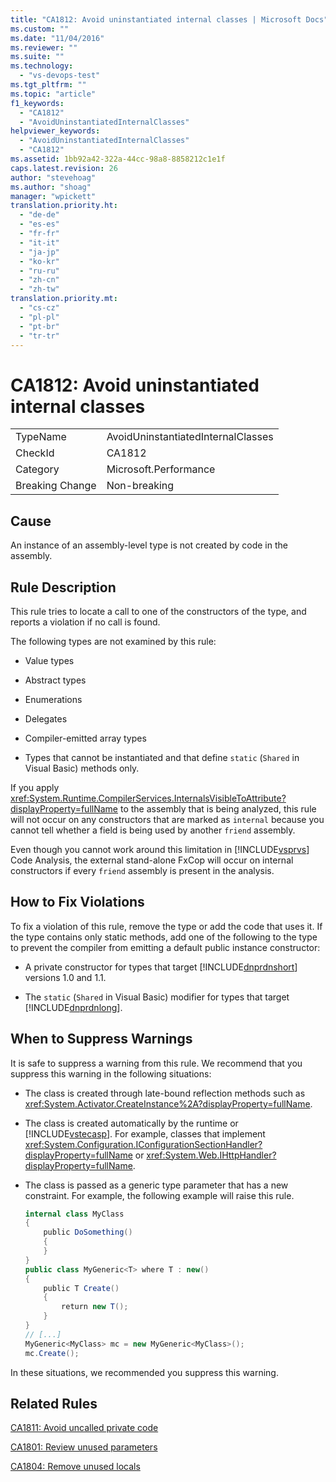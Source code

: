 ```yaml
---
title: "CA1812: Avoid uninstantiated internal classes | Microsoft Docs"
ms.custom: ""
ms.date: "11/04/2016"
ms.reviewer: ""
ms.suite: ""
ms.technology: 
  - "vs-devops-test"
ms.tgt_pltfrm: ""
ms.topic: "article"
f1_keywords: 
  - "CA1812"
  - "AvoidUninstantiatedInternalClasses"
helpviewer_keywords: 
  - "AvoidUninstantiatedInternalClasses"
  - "CA1812"
ms.assetid: 1bb92a42-322a-44cc-98a8-8858212c1e1f
caps.latest.revision: 26
author: "stevehoag"
ms.author: "shoag"
manager: "wpickett"
translation.priority.ht: 
  - "de-de"
  - "es-es"
  - "fr-fr"
  - "it-it"
  - "ja-jp"
  - "ko-kr"
  - "ru-ru"
  - "zh-cn"
  - "zh-tw"
translation.priority.mt: 
  - "cs-cz"
  - "pl-pl"
  - "pt-br"
  - "tr-tr"
---
```

# CA1812: Avoid uninstantiated internal classes
|||  
|-|-|  
|TypeName|AvoidUninstantiatedInternalClasses|  
|CheckId|CA1812|  
|Category|Microsoft.Performance|  
|Breaking Change|Non-breaking|  
  
## Cause  
 An instance of an assembly-level type is not created by code in the assembly.  
  
## Rule Description  
 This rule tries to locate a call to one of the constructors of the type, and reports a violation if no call is found.  
  
 The following types are not examined by this rule:  
  
-   Value types  
  
-   Abstract types  
  
-   Enumerations  
  
-   Delegates  
  
-   Compiler-emitted array types  
  
-   Types that cannot be instantiated and that define `static` (`Shared` in Visual Basic) methods only.  
  
 If you apply <xref:System.Runtime.CompilerServices.InternalsVisibleToAttribute?displayProperty=fullName> to the assembly that is being analyzed, this rule will not occur on any constructors that are marked as `internal` because you cannot tell whether a field is being used by another `friend` assembly.  
  
 Even though you cannot work around this limitation in [!INCLUDE[vsprvs](../code-quality/includes/vsprvs_md.md)] Code Analysis, the external stand-alone FxCop will occur on internal constructors if every `friend` assembly is present in the analysis.  
  
## How to Fix Violations  
 To fix a violation of this rule, remove the type or add the code that uses it. If the type contains only static methods, add one of the following to the type to prevent the compiler from emitting a default public instance constructor:  
  
-   A private constructor for types that target [!INCLUDE[dnprdnshort](../code-quality/includes/dnprdnshort_md.md)] versions 1.0 and 1.1.  
  
-   The `static` (`Shared` in Visual Basic) modifier for types that target [!INCLUDE[dnprdnlong](../code-quality/includes/dnprdnlong_md.md)].  
  
## When to Suppress Warnings  
 It is safe to suppress a warning from this rule. We recommend that you suppress this warning in the following situations:  
  
-   The class is created through late-bound reflection methods such as <xref:System.Activator.CreateInstance%2A?displayProperty=fullName>.  
  
-   The class is created automatically by the runtime or [!INCLUDE[vstecasp](../code-quality/includes/vstecasp_md.md)]. For example, classes that implement <xref:System.Configuration.IConfigurationSectionHandler?displayProperty=fullName> or <xref:System.Web.IHttpHandler?displayProperty=fullName>.  
  
-   The class is passed as a generic type parameter that has a new constraint. For example, the following example will raise this rule.  
  
    ```cs  
    internal class MyClass  
    {     
        public DoSomething()     
        {  
        }  
    }   
    public class MyGeneric<T> where T : new()  
    {  
        public T Create()  
        {  
            return new T();     
        }  
    }  
    // [...]   
    MyGeneric<MyClass> mc = new MyGeneric<MyClass>();  
    mc.Create();  
    ```  
  
 In these situations, we recommended you suppress this warning.  
  
## Related Rules  
 [CA1811: Avoid uncalled private code](../code-quality/ca1811-avoid-uncalled-private-code.md)  
  
 [CA1801: Review unused parameters](../code-quality/ca1801-review-unused-parameters.md)  
  
 [CA1804: Remove unused locals](../code-quality/ca1804-remove-unused-locals.md)